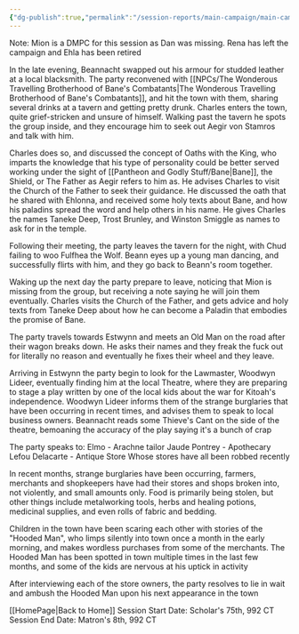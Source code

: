 ```yaml
---
{"dg-publish":true,"permalink":"/session-reports/main-campaign/main-campaign-session-8/"}
---
```


Note: Mion is a DMPC for this session as Dan was missing. Rena has left the campaign and Ehla has been retired

In the late evening, Beannacht swapped out his armour for studded leather at a local blacksmith. The party reconvened with [[NPCs/The Wonderous Travelling Brotherhood of Bane's Combatants\|The Wonderous Travelling Brotherhood of Bane's Combatants]], and hit the town with them, sharing several drinks at a tavern and getting pretty drunk. Charles enters the town, quite grief-stricken and unsure of himself. Walking past the tavern he spots the group inside, and they encourage him to seek out Aegir von Stamros and talk with him. 

Charles does so, and discussed the concept of Oaths with the King, who imparts the knowledge that his type of personality could be better served working under the sight of [[Pantheon and Godly Stuff/Bane\|Bane]], the Shield, or The Father as Aegir refers to him as. He advises Charles to visit the Church of the Father to seek their guidance. He discussed the oath that he shared with Ehlonna, and received some holy texts about Bane, and how his paladins spread the word and help others in his name. He gives Charles the names Taneke Deep, Trost Brunley, and Winston Smiggle as names to ask for in the temple.

Following their meeting, the party leaves the tavern for the night, with Chud failing to woo Fulfhea the Wolf. Beann eyes up a young man dancing, and successfully flirts with him, and they go back to Beann's room together.

Waking up the next day the party prepare to leave, noticing that Mion is missing from the group, but receiving a note saying he will join them eventually. Charles visits the Church of the Father, and gets advice and holy texts from Taneke Deep about how he can become a Paladin that embodies the promise of Bane.

The party travels towards Estwynn and meets an Old Man on the road after their wagon breaks down. He asks their names and they freak the fuck out for literally no reason and eventually he fixes their wheel and they leave.

Arriving in Estwynn the party begin to look for the Lawmaster, Woodwyn Lideer, eventually finding him at the local Theatre, where they are preparing to stage a play written by one of the local kids about the war for Kitoah's independence. Woodwyn Lideer informs them of the strange burglaries that have been occurring in recent times, and advises them to speak to local business owners. Beannacht reads some Thieve's Cant on the side of the theatre, bemoaning the accuracy of the play saying it's a bunch of crap

The party speaks to:
Elmo - Arachne tailor
Jaude Pontrey - Apothecary
Lefou Delacarte - Antique Store
Whose stores have all been robbed recently

In recent months, strange burglaries have been occurring, farmers, merchants and shopkeepers have had their stores and shops broken into, not violently, and small amounts only. Food is primarily being stolen, but other things include metalworking tools, herbs and healing potions, medicinal supplies, and even rolls of fabric and bedding.

Children in the town have been scaring each other with stories of the "Hooded Man", who limps silently into town once a month in the early morning, and makes wordless purchases from some of the merchants. The Hooded Man has been spotted in town multiple times in the last few months, and some of the kids are nervous at his uptick in activity

After interviewing each of the store owners, the party resolves to lie in wait and ambush the Hooded Man upon his next appearance in the town

[[HomePage\|Back to Home]]
Session Start Date: Scholar's 75th, 992 CT
Session End Date: Matron's 8th, 992 CT